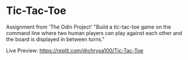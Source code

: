 # Tic-Tac-Toe

Assignment from 'The Odin Project'
"Build a tic-tac-toe game on the command line where two human players can play against each other and the board is displayed in between turns."

Live Preview: https://replit.com/@chrysa100/Tic-Tac-Toe